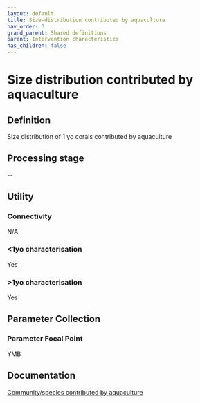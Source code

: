 ```yaml
---
layout: default
title: Size-distribution contributed by aquaculture
nav_order: 3
grand_parent: Shared definitions
parent: Intervention characteristics
has_children: false
---
```


# Size distribution contributed by aquaculture
<!-- 
{: .no_toc .text-delta }
* TOC
{:toc} -->

## Definition

Size distribution of 1 yo corals contributed by aquaculture

## Processing stage

--

## Utility 
### Connectivity

N/A

### <1yo characterisation

Yes 

### >1yo characterisation

Yes 

## Parameter Collection
### Parameter Focal Point

YMB

## Documentation

[Community/species contributed by aquaculture](https://aimsgovau.sharepoint.com/:w:/r/sites/RRAPMDS/_layouts/15/Doc.aspx?sourcedoc=%7B29094931-0C78-4E5E-A569-DE704A93116B%7D&file=Parameter_cultured_corals_NEW.docx)